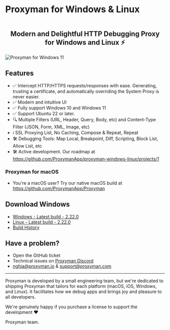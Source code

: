 # Proxyman for Windows & Linux
<p align="center">
  <a aria-label="Follow Proxyman on Twitter" href="https://twitter.com/proxyman_app">
    <img alt="" src="https://img.shields.io/badge/Follow-%40proxyman__app-black.svg?style=for-the-badge&logo=Twitter">
  </a>
</p>

<p align="center">
  <h2 align="center">Modern and Delightful HTTP Debugging Proxy for Windows and Linux ⚡️</h2>
</p>

![Proxyman for Windows 11](https://user-images.githubusercontent.com/5878421/193379597-83a23bf3-2b4d-44bb-b3d8-000cefbbffdb.jpg)

## Features
* ✅ Intercept HTTP/HTTPS requests/responses with ease. Generating, trusting a certificate, and automatically overriding the System Proxy is never easier. 
* ✅ Modern and intuitive UI
* ✅ Fully support Windows 10 and Windows 11
* ✅ Support Ubuntu 22 or later.
* 🔍 Multiple Filters (URL, Header, Query, Body, etc) and Content-Type Filter (JSON, Form, XML, Image, etc) 
* ℹ️ SSL Proxying List, No Caching, Compose & Repeat, Repeat
* 🛠 Debugging Tools: Map Local, Breakpoint, Diff, Scripting, Block List, Allow List, etc
* 🛠 Active development. Our roadmap at https://github.com/ProxymanApp/proxyman-windows-linux/projects/1
 
### Proxyman for macOS
- You're a macOS user? Try our native macOS build at https://github.com/ProxymanApp/Proxyman

## Download Windows
* [Windows - Latest build - 2.22.0](https://proxyman.com/release/windows/Proxyman_latest.dmg)
* [Linux - Latest build - 2.22.0](https://proxyman.com/release/linux/proxyman_latest)
* [Build History](https://proxyman.com/changelog-windows)

## Have a problem?

- Open the GitHub ticket
- Technical issues on [Proxyman Discord](https://discord.gg/tjWEq6Da42)
- nghia@proxyman.io & support@proxyman.com

---

Proxyman is developed by a small engineering team, but we're dedicated to shipping Proxyman that tailors for each platform (macOS, iOS, Windows, and Linux). It facilitates how we debug apps and brings joy and pleasure to all developers.

We're genuinely happy if you purchase a license to support the development ❤️

Proxyman team.
